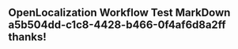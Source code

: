 <properties
ms.topic="hero-topic"
ms.test1="hero-topic"
ms.test2="test"/>

## OpenLocalization Workflow Test MarkDown a5b504dd-c1c8-4428-b466-0f4af6d8a2ff thanks!
